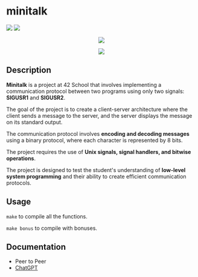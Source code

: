# minitalk

![](https://img.shields.io/badge/Language-C-blue)
![](https://img.shields.io/badge/School-42-black)

<p align=center>
  <img src="https://github.com/byaliego/42-project-badges/blob/main/badges/minitalkm.png"/>
</p>
<p align="center">
 <img src="https://img.shields.io/badge/Puntuation-125%2F100-brightgreen">
</p>

## Description

**Minitalk** is a project at 42 School that involves implementing a communication protocol between two programs using only two signals: **SIGUSR1** and **SIGUSR2**.

The goal of the project is to create a client-server architecture where the client sends a message to the server, and the server displays the message on its standard output.

The communication protocol involves **encoding and decoding messages** using a binary protocol, where each character is represented by 8 bits.

The project requires the use of **Unix signals, signal handlers, and bitwise operations**.

The project is designed to test the student's understanding of **low-level system programming** and their ability to create efficient communication protocols.

## Usage

``make`` to compile all the functions.

``make bonus`` to compile with bonuses.

## Documentation

* Peer to Peer
* [ChatGPT](https://chat.openai.com/)